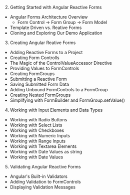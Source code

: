 2. Getting Started with Angular Reactive Forms
  - Angular Forms Architecture Overview
    - Form Control -> Form Group -> Form Model
  - Template Driven vs. Reative Forms
  - Cloning and Exploring Our Demo Application
3. Creating Angular Reative Forms
  - Adding Reactive Forms to a Project
  - Creating Form Controlls
  - The Magic of the ControlValueAccessor Directive
  - Providing Values to FormControls
  - Creating FormGroups
  - Submitting a Reactive Form
  - Saving Submitted Form Data
  - Adding Unbound FormControls to a FormGroup
  - Creating Nested FormGroups
  - Simplifying with FormBuilder and FormGroup.setValue()
4. Working with Input Elements and Data Types
  - Working with Radio Buttons
  - Working with Select Lists
  - Working with Checkboxes
  - Working with Numeric Inputs
  - Working with Range Inputs
  - Working with Textarea Elements
  - Working with Date Values as string
  - Working with Date Values
5. Validating Angular Reactive Forms
  - Angular's Built-in Validators
  - Adding Validation to FormControls
  - Displaying Validation Messages